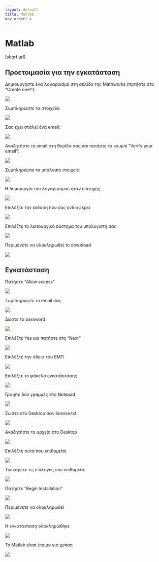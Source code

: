 ```yaml
---
layout: default
title: Matlab
nav_order: 4
---
```


# Matlab

[[short url](https://bit.ly/3gEN1D2)]

## Προετοιμασία για την εγκατάσταση

Δημιουργήστε ένα λογαριασμό στη σελίδα της Mathworks (πατήστε στο "Create one!"):

![](matlab-setup/mathworks00.png)

Συμπληρώστε τα στοιχεία:

![](matlab-setup/mathworks01.png)

Σας έχει σταλεί ένα email:

![](matlab-setup/mathworks02.png)

Αναζητήστε το email στη θυρίδα σας και πατήστε το κουμπί "Verify your email":

![](matlab-setup/mathworks03.png)

Συμπληρώστε τα υπόλοιπα στοιχεία

![](matlab-setup/mathworks04.png)

Η δημιουργία του λογαριασμού ήταν επιτυχής

![](matlab-setup/mathworks05.png)

Επιλέξτε την έκδοση που σας ενδιαφέρει

![](matlab-setup/mathworks06.png)

Επιλέξτε το λειτουργικό σύστημα του υπολογιστή σας

![](matlab-setup/mathworks07.png)

Περιμένετε να ολοκληρωθεί το download

![](matlab-setup/mathworks08.png)

## Εγκατάσταση

Πατήστε “Allow access”

![](matlab-setup/mathworks09.png)

Συμπληρώστε το email σας

![](matlab-setup/mathworks10.png)

Δώστε το password

![](matlab-setup/mathworks11.png)

Επιλέξτε Yes και πατήστε στο “Next”

![](matlab-setup/mathworks12.png)

Επιλέξτε την άδεια του ΕΜΠ

![](matlab-setup/mathworks13.png)

Επιλέξτε το φάκελο εγκατάστασης

![](matlab-setup/mathworks14.png)

Γράψτε δύο γραμμές στο Notepad

![](matlab-setup/mathworks15.png)

Σώστε στο Desktop σαν license.txt

![](matlab-setup/mathworks16.png)

Αναζητήστε το αρχείο στο Desktop

![](matlab-setup/mathworks17.png)

Επιλέξτε αυτά που επιθυμείτε

![](matlab-setup/mathworks18.png)

Τσεκάρετε τις επιλογές που επιθυμείτε

![](matlab-setup/mathworks19.png)

Πατήστε “Begin Installation”

![](matlab-setup/mathworks20.png)

Περιμένετε να ολοκληρωθεί

![](matlab-setup/mathworks21.png)

Η εγκατάσταση ολοκληρώθηκε

![](matlab-setup/mathworks22.png)

Το Matlab είναι έτοιμο για χρήση

![](matlab-setup/mathworks23.png)
